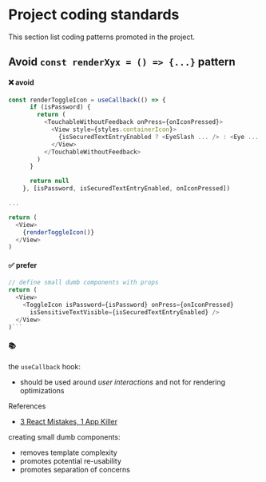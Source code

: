 # Project coding standards

This section list coding patterns promoted in the project.

## Avoid `const renderXyx = () => {...}` pattern

#### :x: avoid

```typescript
const renderToggleIcon = useCallback(() => {
      if (isPassword) {
        return (
          <TouchableWithoutFeedback onPress={onIconPressed}>
            <View style={styles.containerIcon}>
              {isSecuredTextEntryEnabled ? <EyeSlash ... /> : <Eye ... />}
            </View>
          </TouchableWithoutFeedback>
        )
      }

      return null
    }, [isPassword, isSecuredTextEntryEnabled, onIconPressed])

...

return (
  <View>
    {renderToggleIcon()}
  </View>
)
```

#### :white_check_mark: prefer

````typescript
// define small dumb components with props
return (
  <View>
    <ToggleIcon isPassword={isPassword} onPress={onIconPressed}
      isSensitiveTextVisible={isSecuredTextEntryEnabled} />
  </View>
)```
````

#### :books:

the `useCallback` hook:

- should be used around _user interactions_ and not for rendering optimizations

References

- [3 React Mistakes, 1 App Killer](https://youtube.com/watch?v=QuLfCUh-iwI&si=JofynxnU-J58sA53)

creating small dumb components:

- removes template complexity
- promotes potential re-usability
- promotes separation of concerns

